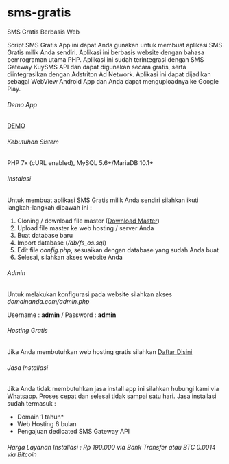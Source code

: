 # sms-gratis
SMS Gratis Berbasis Web

Script SMS Gratis App ini dapat Anda gunakan untuk membuat aplikasi SMS Gratis milik Anda sendiri. Aplikasi ini berbasis website dengan bahasa pemrograman utama PHP. Aplikasi ini sudah terintegrasi dengan SMS Gateway KuySMS API dan dapat digunakan secara gratis, serta diintegrasikan dengan Adstriton Ad Network. Aplikasi ini dapat dijadikan sebagai WebView Android App dan Anda dapat menguploadnya ke Google Play.

###### Demo App
[DEMO](https://short4.me/SMSGratisDemo)

###### Kebutuhan Sistem
PHP 7x (cURL enabled), MySQL 5.6+/MariaDB 10.1+

###### Instalasi
Untuk membuat aplikasi SMS Gratis milik Anda sendiri silahkan ikuti langkah-langkah dibawah ini :
1. Cloning / download file master ([Download Master](https://short4.me/CUELT))
2. Upload file master ke web hosting / server Anda
3. Buat database baru
4. Import database (*/db/fs_os.sql*)
5. Edit file *config.php*, sesuaikan dengan database yang sudah Anda buat
6. Selesai, silahkan akses website Anda

###### Admin
Untuk melakukan konfigurasi pada website silahkan akses *domainanda.com/admin.php*

Username : **admin** / Password : **admin**

###### Hosting Gratis
Jika Anda membutuhkan web hosting gratis silahkan [Daftar Disini](https://short4.me/FreeHosting)

###### Jasa Installasi
Jika Anda tidak membutuhkan jasa install app ini silahkan hubungi kami via [Whatsapp](https://short4.me/l54vI). Proses cepat dan selesai tidak sampai satu hari. Jasa installasi sudah termasuk :
- Domain 1 tahun*
- Web Hosting 6 bulan
- Pengajuan dedicated SMS Gateway API

###### Harga Layanan Installasi : Rp 190.000 via Bank Transfer atau BTC 0.0014 via Bitcoin
